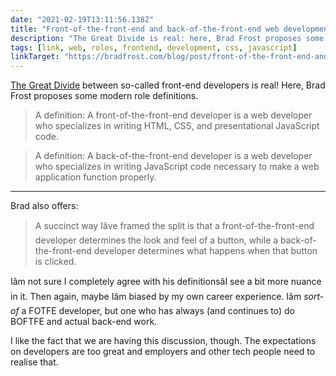 ```yaml
---
date: "2021-02-19T13:11:56.138Z"
title: "Front-of-the-front-end and back-of-the-front-end web development (by Brad Frost)"
description: "The Great Divide is real: here, Brad Frost proposes some role definitions"
tags: [link, web, roles, frontend, development, css, javascript]
linkTarget: "https://bradfrost.com/blog/post/front-of-the-front-end-and-back-of-the-front-end-web-development/"
---
```

[The Great Divide](https://css-tricks.com/the-great-divide/) between so-called front-end developers is real! Here, Brad Frost proposes some modern role definitions.

> A definition: A front-of-the-front-end developer is a web developer who specializes in writing HTML, CSS, and presentational JavaScript code.

> A definition: A back-of-the-front-end developer is a web developer who specializes in writing JavaScript code necessary to make a web application function properly.
---

Brad also offers:

> A succinct way Iâve framed the split is that a front-of-the-front-end developer determines the look and feel of a button, while a back-of-the-front-end developer determines what happens when that button is clicked.

Iâm not sure I completely agree with his definitionsâI see a bit more nuance in it. Then again, maybe Iâm biased by my own career experience. Iâm _sort-of_ a FOTFE developer, but one who has always (and continues to) do BOFTFE and actual back-end work.

I like the fact that we are having this discussion, though. The expectations on developers are too great and employers and other tech people need to realise that.
